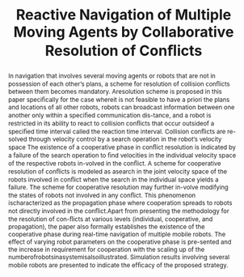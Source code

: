 ---
layout: project-page-new
title: "Reactive Navigation of  Multiple Moving Agents by Collaborative Resolution of Conﬂicts"
authors:
  - name: K. Madhava Krishna
    sup: #
  - name: Henry Hexmoor
    sup: #
  - name: Srinivas Chellappa
    sup: #
affiliations:
  - name: IIIT Hyderabad, India
    link: https://robotics.iiit.ac.in
    sup: #
  - name: CSCE DepartmentUniversity of ArkansasFayetteville, Arkansas
    link: #
    sup: #
  - name: CS DepartmentCarnegie Mellon UniversityPittsburgh, Pennsylvania
    link: #
    sup: #
permalink: /publications/2005/Krishna_Reactive-Navigation/
abstract: "In navigation that involves several moving agents or robots that are not in possession of each other’s plans, a scheme for resolution of collision conﬂicts between them becomes mandatory. Aresolution scheme is proposed in this paper speciﬁcally for the case whereit is not feasible to have
 a priori  the plans and locations of all other robots, robots can broadcast information between one another only within a speciﬁed communication dis-tance, and a robot is restricted in its ability to react to collision conﬂicts that occur outsideof a speciﬁed time interval called the reaction time interval. Collision conﬂicts are re-solved through velocity control by a search operation in the robot’s velocity space The existence of a cooperative phase in conﬂict resolution is indicated by a failure of the search operation to ﬁnd velocities in the individual velocity space of the respective robots in-volved in the conﬂict. A scheme for cooperative resolution of conﬂicts is modeled as asearch in the joint velocity space of the robots involved in conﬂict when the search in the individual space yields a failure. The scheme for cooperative resolution may further in-volve modifying the states of robots not involved in any conﬂict. This phenomenon ischaracterized as the propagation phase where cooperation spreads to robots not directly involved in the conﬂict.Apart from presenting the methodology for the resolution of con-ﬂicts at various levels (individual, cooperative, and propagation), the paper also formally establishes the existence of the cooperative phase during real-time navigation of multiple mobile robots. The effect of varying robot parameters on the cooperative phase is pre-sented and the increase in requirement for cooperation with the scaling up of the numberofrobotsinasystemisalsoillustrated. Simulation results involving several mobile robots are presented to indicate the efﬁcacy of the proposed strategy."
paper: https://robotics.iiit.ac.in/uploads/Main/Publications/2005_5.pdf
# iframe: https://www.youtube.com/embed/jhjskX4FQwA

---
